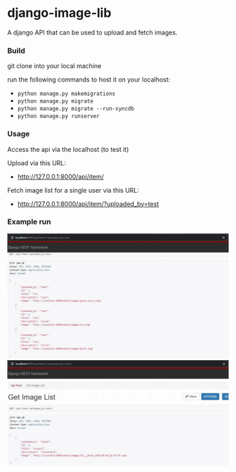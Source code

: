 # django-image-lib
A django API that can be used to upload and fetch images.


### Build
git clone into your local machine

run the following commands to host it on your localhost:
- `python manage.py makemigrations`
- `python manage.py migrate`
- `python manage.py migrate --run-syncdb`
- `python manage.py runserver`

### Usage
Access the api via the localhost (to test it)

Upload via this URL:
- http://127.0.0.1:8000/api/item/

Fetch image list for a single user via this URL:
- http://127.0.0.1:8000/api/item/?uploaded_by=test

### Example run
![alt text](https://github.com/namhsuya/django-image-lib/blob/master/test.jpg)
![alt text](test2.jpg?raw=true "Fetching all images uploaded by test2")
